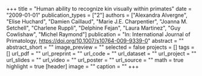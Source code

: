 +++
title = "Human ability to recognize kin visually within primates"
date = "2009-01-01"
publication_types = ["2"]
authors = ["Alexandra Alvergne", "Elise Huchard", "Damien Caillaud", "Marie J.E. Charpentier", "Joanna M. Setchell", "Charlene Ruppli", "Delphine Fejan", "Laura Martinez", "Guy Cowlishaw", "Michel Raymond"]
publication = "In: International Journal of Primatology, https://doi.org/10.1007/s10764-009-9339-0"
abstract = ""
abstract_short = ""
image_preview = ""
selected = false
projects = []
tags = []
url_pdf = ""
url_preprint = ""
url_code = ""
url_dataset = ""
url_project = ""
url_slides = ""
url_video = ""
url_poster = ""
url_source = ""
math = true
highlight = true
[header]
image = ""
caption = ""
+++

